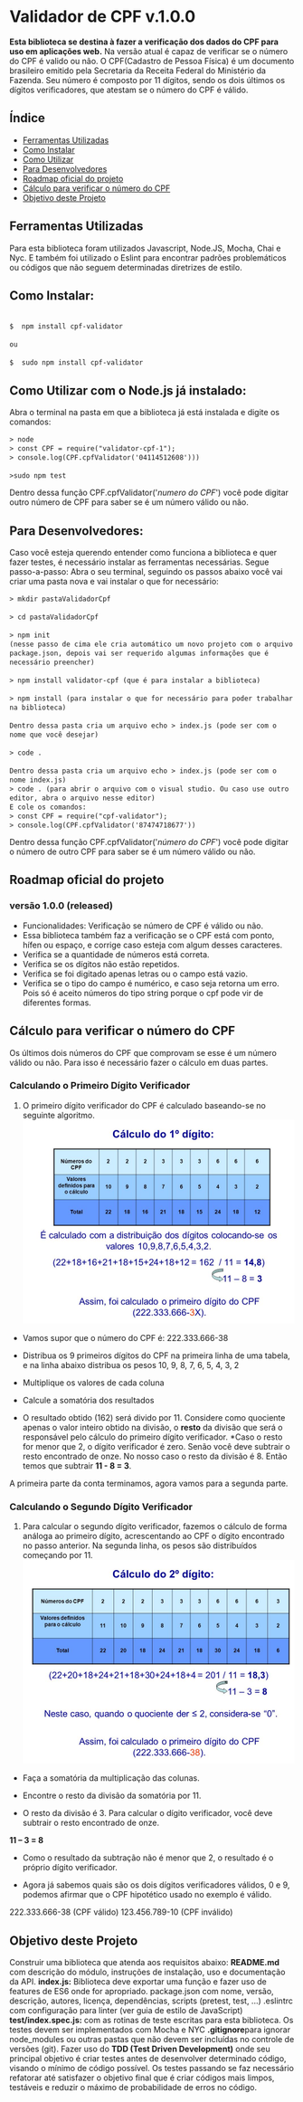 
# Validador de CPF v.1.0.0

**Esta biblioteca se destina à fazer a verificação dos dados do CPF para uso em aplicações web.**
Na versão atual é capaz de verificar se o número do CPF é valido ou não.
O CPF(Cadastro de Pessoa Física)  é um documento brasileiro emitido pela Secretaria da Receita Federal do Ministério da Fazenda. Seu número é composto por 11 dígitos, sendo os dois últimos os dígitos verificadores, que atestam se o número do CPF é válido. 

## Índice

* [Ferramentas Utilizadas](#Ferramentas-Utilizadas)
* [Como Instalar](#Como-Instalar)
* [Como Utilizar](#Como-Utilizar)
* [Para Desenvolvedores](#Para-Desenvolvedores)
* [Roadmap oficial do projeto](#Roadmap-oficial-do-projeto)
* [Cálculo para verificar o número do CPF](#Cálculo-para-verificar-o-número-do-CPF)
* [Objetivo deste Projeto](#Objetivo-deste-Projeto)

## Ferramentas Utilizadas
Para esta biblioteca foram utilizados Javascript, Node.JS, Mocha, Chai e Nyc.
E também foi utilizado o Eslint para encontrar padrões problemáticos ou códigos que não seguem determinadas diretrizes de estilo.

## Como Instalar:

```shell

$  npm install cpf-validator

ou 

$  sudo npm install cpf-validator

```

## Como Utilizar com o Node.js já instalado:
Abra o terminal na pasta em que a biblioteca já está instalada e digite os comandos:
```node
> node
> const CPF = require("validator-cpf-1");
> console.log(CPF.cpfValidator('04114512608')))

>sudo npm test

```
Dentro dessa função CPF.cpfValidator('*numero do CPF*') você pode digitar outro número de CPF para saber se é um número válido ou não.


## Para Desenvolvedores:
Caso você esteja querendo entender como funciona a biblioteca e quer fazer testes, é necessário instalar as ferramentas necessárias. Segue passo-a-passo:
Abra o seu terminal, seguindo os passos abaixo você vai criar uma pasta nova e vai instalar o que for necessário:

```node
> mkdir pastaValidadorCpf

> cd pastaValidadorCpf

> npm init
(nesse passo de cima ele cria automático um novo projeto com o arquivo package.json, depois vai ser requerido algumas informações que é necessário preencher)

> npm install validator-cpf (que é para instalar a biblioteca)

> npm install (para instalar o que for necessário para poder trabalhar na biblioteca)

Dentro dessa pasta cria um arquivo echo > index.js (pode ser com o nome que você desejar)

> code .

Dentro dessa pasta cria um arquivo echo > index.js (pode ser com o nome index.js)
> code . (para abrir o arquivo com o visual studio. Ou caso use outro editor, abra o arquivo nesse editor)
E cole os comandos: 
> const CPF = require("cpf-validator");
> console.log(CPF.cpfValidator('87474718677'))
```
Dentro dessa função CPF.cpfValidator('*número do CPF*') você pode digitar o número de outro CPF para saber se é um número válido ou não.


## Roadmap oficial do projeto
### versão 1.0.0 (released)
- Funcionalidades: Verificação se número de CPF é válido ou não.
- Essa biblioteca também faz a verificação se o CPF está com ponto, hífen ou espaço, e corrige caso esteja com algum desses caracteres.
- Verifica se a quantidade de números está correta.  
- Verifica se os dígitos não estão repetidos.
- Verifica se foi digitado apenas letras ou o campo está vazio.
- Verifica se o tipo do campo é numérico, e caso seja retorna um erro. Pois só é aceito números do tipo string porque o cpf pode vir de diferentes formas.

## Cálculo para verificar o número do CPF
Os últimos dois números do CPF que comprovam se esse é um número válido ou não. Para isso é necessário fazer o cálculo em duas partes.

### Calculando o Primeiro Dígito Verificador
1. O primeiro dígito verificador do CPF é calculado baseando-se no seguinte algoritmo. 
![cpf-parte-1](images/calculo-cpf-parte-1.jpg)
* Vamos supor que o número do CPF é: 222.333.666-38

* Distribua os 9 primeiros dígitos do CPF na primeira linha de uma tabela, e na linha abaixo distribua os pesos 10, 9, 8, 7, 6, 5, 4, 3, 2

* Multiplique os valores de cada coluna

* Calcule a somatória dos resultados

* O resultado obtido (162) será divido por 11. Considere como quociente apenas o valor inteiro obtido na divisão, o **resto** da divisão que será o responsável pelo cálculo do primeiro dígito verificador.
*Caso o resto for menor que 2, o dígito verificador é zero. Senão você deve subtrair o resto encontrado de onze.
No nosso caso o resto da divisão é 8. Então temos que subtrair **11 - 8 = 3**.

A primeira parte da conta terminamos, agora vamos para a segunda parte.

### Calculando o Segundo Dígito Verificador
1. Para calcular o segundo dígito verificador, fazemos o cálculo de forma análoga ao primeiro dígito, acrescentando ao CPF o dígito encontrado no passo anterior. Na segunda linha, os pesos são distribuídos começando por 11.
![cpf-parte-2](images/calculo-cpf-parte-2.jpg)
* Faça a somatória da multiplicação das colunas.

* Encontre o resto da divisão da somatória por 11.

* O resto da divisão é 3. Para calcular o dígito verificador, você deve subtrair o resto encontrado de onze.

**11 – 3 = 8**

* Como o resultado da subtração não é menor que 2, o resultado é o próprio dígito verificador.

* Agora já sabemos quais são os dois dígitos verificadores válidos, 0 e 9, podemos afirmar que o CPF hipotético usado no exemplo é válido.

222.333.666-38 (CPF válido)
123.456.789-10 (CPF inválido)

## Objetivo deste Projeto
Construir uma biblioteca que atenda aos requisitos abaixo:
**README.md** com descrição do módulo, instruções de instalação, uso e documentação da API.
**index.js:** Biblioteca deve exportar uma função e fazer uso de features de ES6 onde for apropriado.
package.json com nome, versão, descrição, autores, licença, dependências, scripts (pretest, test, ...)
.eslintrc com configuração para linter (ver guia de estilo de JavaScript)
**test/index.spec.js:** com as rotinas de teste escritas para esta biblioteca. Os testes devem ser implementados com Mocha e NYC
**.gitignore**para ignorar node_modules ou outras pastas que não devem ser incluídas no controle de versões (git).
Fazer uso do **TDD (Test Driven Development)** onde seu principal objetivo é criar testes antes de desenvolver determinado código, visando o mínimo de código possível. Os testes passando se faz necessário refatorar até satisfazer o objetivo final que é criar códigos mais limpos, testáveis e reduzir o máximo de probabilidade de erros no código. 
